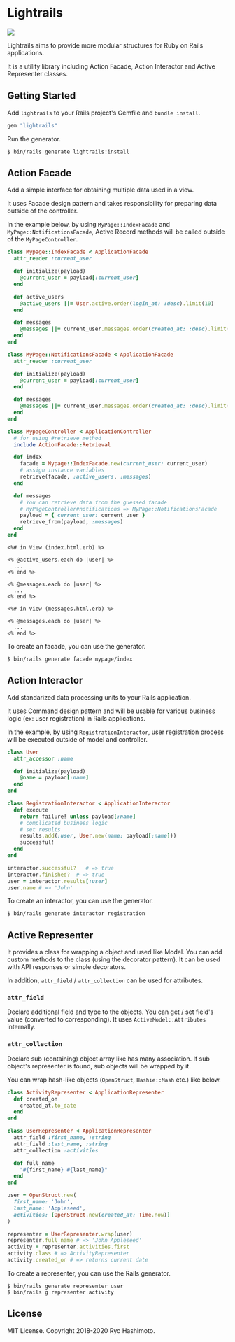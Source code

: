 # Lightrails

![](https://github.com/ryohashimoto/lightrails/workflows/Ruby/badge.svg)

Lightrails aims to provide more modular structures for Ruby on Rails applications.

It is a utility library including Action Facade, Action Interactor and Active Representer classes.

## Getting Started

Add `lightrails` to your Rails project's Gemfile and `bundle install`.

```ruby
gem "lightrails"
```

Run the generator.

```
$ bin/rails generate lightrails:install
```

## Action Facade

Add a simple interface for obtaining multiple data used in a view.

It uses Facade design pattern and takes responsibility for preparing data outside of the controller.

In the example below, by using `MyPage::IndexFacade` and `MyPage::NotificationsFacade`, Active Record methods will be called outside of the `MyPageController`.

```ruby
class Mypage::IndexFacade < ApplicationFacade
  attr_reader :current_user

  def initialize(payload)
    @current_user = payload[:current_user]
  end

  def active_users
    @active_users ||= User.active.order(login_at: :desc).limit(10)
  end

  def messages
    @messages ||= current_user.messages.order(created_at: :desc).limit(10)
  end
end

class MyPage::NotificationsFacade < ApplicationFacade
  attr_reader :current_user

  def initialize(payload)
    @current_user = payload[:current_user]
  end

  def messages
    @messages ||= current_user.messages.order(created_at: :desc).limit(10)
  end
end

class MypageController < ApplicationController
  # for using #retrieve method
  include ActionFacade::Retrieval

  def index
    facade = Mypage::IndexFacade.new(current_user: current_user)
    # assign instance variables
    retrieve(facade, :active_users, :messages)
  end

  def messages
    # You can retrieve data from the guessed facade
    # MyPageController#notifications => MyPage::NotificationsFacade
    payload = { current_user: current_user }
    retrieve_from(payload, :messages)
  end
end
```

```erb
<%# in View (index.html.erb) %>

<% @active_users.each do |user| %>
  ...
<% end %>

<% @messages.each do |user| %>
  ...
<% end %>

<%# in View (messages.html.erb) %>

<% @messages.each do |user| %>
  ...
<% end %>
```

To create an facade, you can use the generator.

```
$ bin/rails generate facade mypage/index
```

## Action Interactor

Add standarized data processing units to your Rails application.

It uses Command design pattern and will be usable for various business logic (ex: user registration) in Rails applications.

In the example, by using `RegistrationInteractor`, user registration process will be executed outside of model and controller.

```ruby
class User
  attr_accessor :name

  def initialize(payload)
    @name = payload[:name]
  end
end

class RegistrationInteractor < ApplicationInteractor
  def execute
    return failure! unless payload[:name]
    # complicated business logic
    # set results
    results.add(:user, User.new(name: payload[:name]))
    successful!
  end
end

interactor.successful?   # => true
interactor.finished?  # => true
user = interactor.results[:user]
user.name # => 'John'
```

To create an interactor, you can use the generator.

```
$ bin/rails generate interactor registration
```

## Active Representer

It provides a class for wrapping a object and used like Model.
You can add custom methods to the class (using the decorator pattern).
It can be used with API responses or simple decorators.

In addition, `attr_field` / `attr_collection` can be used for attributes.

### `attr_field`

Declare additional field and type to the objects.
You can get / set field's value (converted to corresponding).
It uses `ActiveModel::Attributes` internally.

### `attr_collection`

Declare sub (containing) object array like has many association.
If sub object's representer is found, sub objects will be wrapped by it.

You can wrap hash-like objects (`OpenStruct`, `Hashie::Mash` etc.) like below.

```ruby
class ActivityRepresenter < ApplicationRepresenter
  def created_on
    created_at.to_date
  end
end

class UserRepresenter < ApplicationRepresenter
  attr_field :first_name, :string
  attr_field :last_name, :string
  attr_collection :activities

  def full_name
    "#{first_name} #{last_name}"
  end
end

user = OpenStruct.new(
  first_name: 'John',
  last_name: 'Appleseed',
  activities: [OpenStruct.new(created_at: Time.now)]
)

representer = UserRepresenter.wrap(user)
representer.full_name # => 'John Appleseed'
activity = representer.activities.first
activity.class # => ActivityRepresenter
activity.created_on # => returns current date
```

To create a representer, you can use the Rails generator.

```
$ bin/rails generate representer user
$ bin/rails g representer activity
```

## License

MIT License. Copyright 2018-2020 Ryo Hashimoto.
